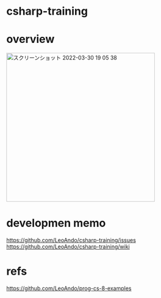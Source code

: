 # csharp-training

# overview

<img width="389" alt="スクリーンショット 2022-03-30 19 05 38" src="https://user-images.githubusercontent.com/16476224/160806781-c6e79889-0757-4d95-bf30-4c0348fd9417.png">

# developmen memo
https://github.com/LeoAndo/csharp-training/issues<br>
https://github.com/LeoAndo/csharp-training/wiki<br>

# refs
https://github.com/LeoAndo/prog-cs-8-examples<br>
